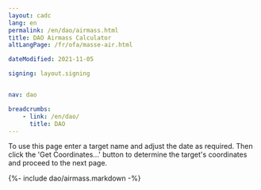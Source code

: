```yaml
---
layout: cadc
lang: en
permalink: /en/dao/airmass.html
title: DAO Airmass Calculator
altLangPage: /fr/ofa/masse-air.html

dateModified: 2021-11-05

signing: layout.signing


nav: dao

breadcrumbs:
    - link: /en/dao/
      title: DAO
---
```

    
<p>To use this page enter a target name and adjust the date as required. Then click the 'Get Coordinates...' button to determine the target's coordinates and proceed to the next page.</p>

{%- include dao/airmass.markdown -%}
